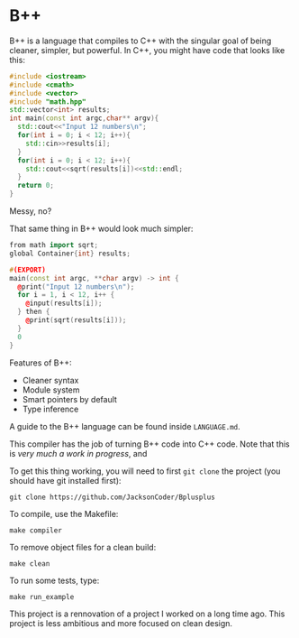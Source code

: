 # B++
B++ is a language that compiles to C++ with the singular goal of being cleaner, simpler, but powerful.
In C++, you might have code that looks like this:
```cpp
#include <iostream>
#include <cmath>
#include <vector>
#include "math.hpp"
std::vector<int> results;
int main(const int argc,char** argv){
  std::cout<<"Input 12 numbers\n";
  for(int i = 0; i < 12; i++){
    std::cin>>results[i];
  }
  for(int i = 0; i < 12; i++){
    std::cout<<sqrt(results[i])<<std::endl;
  }
  return 0;
}
```
Messy, no?

That same thing in B++ would look much simpler:
```cpp
from math import sqrt;
global Container{int} results;

#(EXPORT)
main(const int argc, **char argv) -> int {
  @print("Input 12 numbers\n");
  for i = 1, i < 12, i++ {
    @input(results[i]);
  } then {
    @print(sqrt(results[i]));
  }
  0
}
```
Features of B++:
- Cleaner syntax
- Module system
- Smart pointers by default
- Type inference

A guide to the B++ language can be found inside `LANGUAGE.md`.

This compiler has the job of turning B++ code into C++ code. Note that this is *very much a work in progress*, and 

To get this thing working, you will need to first ```git clone``` the project (you should have git installed first):
``` 
git clone https://github.com/JacksonCoder/Bplusplus
```
To compile, use the Makefile:
```
make compiler
```
To remove object files for a clean build:
```
make clean
```

To run some tests, type:
```
make run_example
```

This project is a rennovation of a project I worked on a long time ago. This
project is less ambitious and more focused on clean design.
